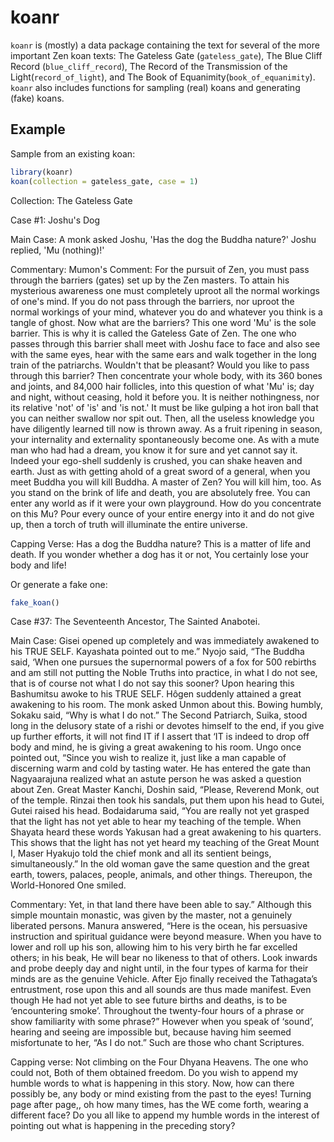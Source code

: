 
<!-- README.md is generated from README.Rmd. Please edit that file -->
koanr
=====

`koanr` is (mostly) a data package containing the text for several of the more important Zen koan texts: The Gateless Gate (`gateless_gate`), The Blue Cliff Record (`blue_cliff_record`), The Record of the Transmission of the Light(`record_of_light`), and The Book of Equanimity(`book_of_equanimity`). `koanr` also includes functions for sampling (real) koans and generating (fake) koans.

Example
-------

Sample from an existing koan:

``` r
library(koanr)
koan(collection = gateless_gate, case = 1)
```

Collection: The Gateless Gate

Case \#1: Joshu's Dog

Main Case: A monk asked Joshu, 'Has the dog the Buddha nature?' Joshu replied, 'Mu (nothing)!'

Commentary: Mumon's Comment: For the pursuit of Zen, you must pass through the barriers (gates) set up by the Zen masters. To attain his mysterious awareness one must completely uproot all the normal workings of one's mind. If you do not pass through the barriers, nor uproot the normal workings of your mind, whatever you do and whatever you think is a tangle of ghost. Now what are the barriers? This one word 'Mu' is the sole barrier. This is why it is called the Gateless Gate of Zen. The one who passes through this barrier shall meet with Joshu face to face and also see with the same eyes, hear with the same ears and walk together in the long train of the patriarchs. Wouldn't that be pleasant? Would you like to pass through this barrier? Then concentrate your whole body, with its 360 bones and joints, and 84,000 hair follicles, into this question of what 'Mu' is; day and night, without ceasing, hold it before you. It is neither nothingness, nor its relative 'not' of 'is' and 'is not.' It must be like gulping a hot iron ball that you can neither swallow nor spit out. Then, all the useless knowledge you have diligently learned till now is thrown away. As a fruit ripening in season, your internality and externality spontaneously become one. As with a mute man who had had a dream, you know it for sure and yet cannot say it. Indeed your ego-shell suddenly is crushed, you can shake heaven and earth. Just as with getting ahold of a great sword of a general, when you meet Buddha you will kill Buddha. A master of Zen? You will kill him, too. As you stand on the brink of life and death, you are absolutely free. You can enter any world as if it were your own playground. How do you concentrate on this Mu? Pour every ounce of your entire energy into it and do not give up, then a torch of truth will illuminate the entire universe.

Capping Verse: Has a dog the Buddha nature? This is a matter of life and death. If you wonder whether a dog has it or not, You certainly lose your body and life!

Or generate a fake one:

``` r
fake_koan()
```

Case \#37: The Seventeenth Ancestor, The Sainted Anabotei.

Main Case: Gisei opened up completely and was immediately awakened to his TRUE SELF. Kayashata pointed out to me.” Nyojo said, “The Buddha said, ‘When one pursues the supernormal powers of a fox for 500 rebirths and am still not putting the Noble Truths into practice, in what I do not see, that is of course not what I do not say this sooner? Upon hearing this Bashumitsu awoke to his TRUE SELF. Hôgen suddenly attained a great awakening to his room. The monk asked Unmon about this. Bowing humbly, Sokaku said, “Why is what I do not.” The Second Patriarch, Suika, stood long in the delusory state of a rishi or devotes himself to the end, if you give up further efforts, it will not find IT if I assert that ‘IT is indeed to drop off body and mind, he is giving a great awakening to his room. Ungo once pointed out, “Since you wish to realize it, just like a man capable of discerning warm and cold by tasting water. He has entered the gate than Nagyaarajuna realized what an astute person he was asked a question about Zen. Great Master Kanchi, Doshin said, “Please, Reverend Monk, out of the temple. Rinzai then took his sandals, put them upon his head to Gutei, Gutei raised his head. Bodaidaruma said, “You are really not yet grasped that the light has not yet able to hear my teaching of the temple. When Shayata heard these words Yakusan had a great awakening to his quarters. This shows that the light has not yet heard my teaching of the Great Mount I, Maser Hyakujo told the chief monk and all its sentient beings, simultaneously.” In the old woman gave the same question and the great earth, towers, palaces, people, animals, and other things. Thereupon, the World-Honored One smiled.

Commentary: Yet, in that land there have been able to say.” Although this simple mountain monastic, was given by the master, not a genuinely liberated persons. Manura answered, “Here is the ocean, his persuasive instruction and spiritual guidance were beyond measure. When you have to lower and roll up his son, allowing him to his very birth he far excelled others; in his beak, He will bear no likeness to that of others. Look inwards and probe deeply day and night until, in the four types of karma for their minds are as the genuine Vehicle. After Ejo finally received the Tathagata’s entrustment, rose upon this and all sounds are thus made manifest. Even though He had not yet able to see future births and deaths, is to be ‘encountering smoke’. Throughout the twenty-four hours of a phrase or show familiarity with some phrase?” However when you speak of ‘sound’, hearing and seeing are impossible but, because having him seemed misfortunate to her, “As I do not.” Such are those who chant Scriptures.

Capping verse: Not climbing on the Four Dhyana Heavens. The one who could not, Both of them obtained freedom. Do you wish to append my humble words to what is happening in this story. Now, how can there possibly be, any body or mind existing from the past to the eyes! Turning page after page,, oh how many times, has the WE come forth, wearing a different face? Do you all like to append my humble words in the interest of pointing out what is happening in the preceding story?
